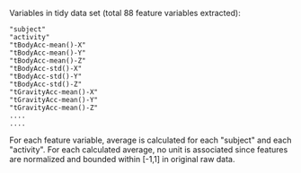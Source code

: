 Variables in tidy data set (total 88 feature variables extracted):

    "subject"
    "activity"
    "tBodyAcc-mean()-X"
    "tBodyAcc-mean()-Y"
    "tBodyAcc-mean()-Z"
    "tBodyAcc-std()-X"
    "tBodyAcc-std()-Y"
    "tBodyAcc-std()-Z"
    "tGravityAcc-mean()-X"
    "tGravityAcc-mean()-Y"
    "tGravityAcc-mean()-Z"
    .... 
    ....

For each feature variable, average is calculated for each "subject" and each "activity". For each calculated average, no unit is associated since features are normalized and bounded within [-1,1] in original raw data.